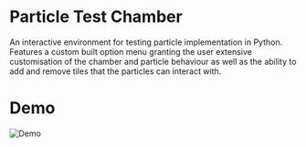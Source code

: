 # Particle Test Chamber
An interactive environment for testing particle implementation in Python. Features a custom built option menu granting
the user extensive customisation of the chamber and particle behaviour as well as the ability to add and remove tiles that the particles can interact with.

# Demo
![Demo](demo/demo.gif)
